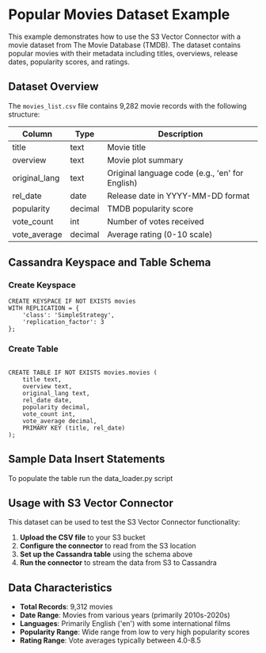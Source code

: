 # Popular Movies Dataset Example

This example demonstrates how to use the S3 Vector Connector with a movie dataset from The Movie Database (TMDB). The dataset contains popular movies with their metadata including titles, overviews, release dates, popularity scores, and ratings.

## Dataset Overview

The `movies_list.csv` file contains 9,282 movie records with the following structure:

| Column | Type | Description |
|--------|------|-------------|
| title | text | Movie title |
| overview | text | Movie plot summary |
| original_lang | text | Original language code (e.g., 'en' for English) |
| rel_date | date | Release date in YYYY-MM-DD format |
| popularity | decimal | TMDB popularity score |
| vote_count | int | Number of votes received |
| vote_average | decimal | Average rating (0-10 scale) |

## Cassandra Keyspace and Table Schema

### Create Keyspace
```cql
CREATE KEYSPACE IF NOT EXISTS movies
WITH REPLICATION = {
    'class': 'SimpleStrategy',
    'replication_factor': 3
};
```

### Create Table
```cql

CREATE TABLE IF NOT EXISTS movies.movies (
    title text,
    overview text,
    original_lang text,
    rel_date date,
    popularity decimal,
    vote_count int,
    vote_average decimal,
    PRIMARY KEY (title, rel_date)
);
```

## Sample Data Insert Statements

To populate the table run the data_loader.py script


## Usage with S3 Vector Connector

This dataset can be used to test the S3 Vector Connector functionality:

1. **Upload the CSV file** to your S3 bucket
2. **Configure the connector** to read from the S3 location
3. **Set up the Cassandra table** using the schema above
4. **Run the connector** to stream the data from S3 to Cassandra

## Data Characteristics

- **Total Records**: 9,312 movies
- **Date Range**: Movies from various years (primarily 2010s-2020s)
- **Languages**: Primarily English ('en') with some international films
- **Popularity Range**: Wide range from low to very high popularity scores
- **Rating Range**: Vote averages typically between 4.0-8.5

